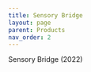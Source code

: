 ```yaml
---
title: Sensory Bridge
layout: page
parent: Products
nav_order: 2
---
```


Sensory Bridge (2022)
